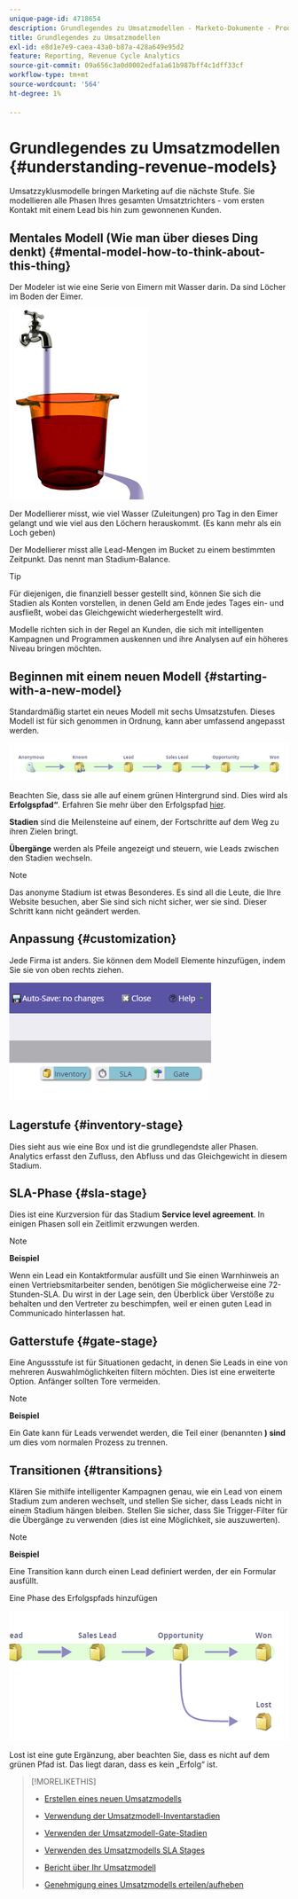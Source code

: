 ```yaml
---
unique-page-id: 4718654
description: Grundlegendes zu Umsatzmodellen - Marketo-Dokumente - Produktdokumentation
title: Grundlegendes zu Umsatzmodellen
exl-id: e8d1e7e9-caea-43a0-b87a-428a649e95d2
feature: Reporting, Revenue Cycle Analytics
source-git-commit: 09a656c3a0d0002edfa1a61b987bff4c1dff33cf
workflow-type: tm+mt
source-wordcount: '564'
ht-degree: 1%

---
```


# Grundlegendes zu Umsatzmodellen {#understanding-revenue-models}

Umsatzzyklusmodelle bringen Marketing auf die nächste Stufe. Sie modellieren alle Phasen Ihres gesamten Umsatztrichters - vom ersten Kontakt mit einem Lead bis hin zum gewonnenen Kunden.

## Mentales Modell (Wie man über dieses Ding denkt) {#mental-model-how-to-think-about-this-thing}

Der Modeler ist wie eine Serie von Eimern mit Wasser darin. Da sind Löcher im Boden der Eimer.

![](assets/image2015-6-12-10-3a14-3a4.png)

Der Modellierer misst, wie viel Wasser (Zuleitungen) pro Tag in den Eimer gelangt und wie viel aus den Löchern herauskommt. (Es kann mehr als ein Loch geben)

Der Modellierer misst alle Lead-Mengen im Bucket zu einem bestimmten Zeitpunkt. Das nennt man Stadium-Balance.

>[!TIP]
>
>Für diejenigen, die finanziell besser gestellt sind, können Sie sich die Stadien als Konten vorstellen, in denen Geld am Ende jedes Tages ein- und ausfließt, wobei das Gleichgewicht wiederhergestellt wird.

Modelle richten sich in der Regel an Kunden, die sich mit intelligenten Kampagnen und Programmen auskennen und ihre Analysen auf ein höheres Niveau bringen möchten.

## Beginnen mit einem neuen Modell {#starting-with-a-new-model}

Standardmäßig startet ein neues Modell mit sechs Umsatzstufen. Dieses Modell ist für sich genommen in Ordnung, kann aber umfassend angepasst werden.

![](assets/image2015-6-12-9-3a43-3a11.png)

Beachten Sie, dass sie alle auf einem grünen Hintergrund sind. Dies wird als **Erfolgspfad“**. Erfahren Sie mehr über den Erfolgspfad [hier](/help/marketo/product-docs/reporting/revenue-cycle-analytics/revenue-cycle-models/understanding-revenue-model-success-path.md).

**Stadien** sind die Meilensteine auf einem, der Fortschritte auf dem Weg zu ihren Zielen bringt.

**Übergänge** werden als Pfeile angezeigt und steuern, wie Leads zwischen den Stadien wechseln.

>[!NOTE]
>
>Das anonyme Stadium ist etwas Besonderes. Es sind all die Leute, die Ihre Website besuchen, aber Sie sind sich nicht sicher, wer sie sind. Dieser Schritt kann nicht geändert werden.

## Anpassung {#customization}

Jede Firma ist anders. Sie können dem Modell Elemente hinzufügen, indem Sie sie von oben rechts ziehen.

![](assets/image2015-6-12-9-3a45-3a36.png)

## Lagerstufe {#inventory-stage}

Dies sieht aus wie eine Box und ist die grundlegendste aller Phasen. Analytics erfasst den Zufluss, den Abfluss und das Gleichgewicht in diesem Stadium.

## SLA-Phase {#sla-stage}

Dies ist eine Kurzversion für das Stadium **Service level agreement**. In einigen Phasen soll ein Zeitlimit erzwungen werden.

>[!NOTE]
>
>**Beispiel**
>
>Wenn ein Lead ein Kontaktformular ausfüllt und Sie einen Warnhinweis an einen Vertriebsmitarbeiter senden, benötigen Sie möglicherweise eine 72-Stunden-SLA. Du wirst in der Lage sein, den Überblick über Verstöße zu behalten und den Vertreter zu beschimpfen, weil er einen guten Lead in Communicado hinterlassen hat.

## Gatterstufe {#gate-stage}

Eine Angussstufe ist für Situationen gedacht, in denen Sie Leads in eine von mehreren Auswahlmöglichkeiten filtern möchten. Dies ist eine erweiterte Option. Anfänger sollten Tore vermeiden.

>[!NOTE]
>
>**Beispiel**
>
>Ein Gate kann für Leads verwendet werden, die Teil einer (benannten **) sind** um dies vom normalen Prozess zu trennen.

## Transitionen {#transitions}

Klären Sie mithilfe intelligenter Kampagnen genau, wie ein Lead von einem Stadium zum anderen wechselt, und stellen Sie sicher, dass Leads nicht in einem Stadium hängen bleiben. Stellen Sie sicher, dass Sie Trigger-Filter für die Übergänge zu verwenden (dies ist eine Möglichkeit, sie auszuwerten).

>[!NOTE]
>
>**Beispiel**
>
>Eine Transition kann durch einen Lead definiert werden, der ein Formular ausfüllt.

Eine Phase des Erfolgspfads hinzufügen

![](assets/image2015-6-12-10-3a10-3a26.png)

Lost ist eine gute Ergänzung, aber beachten Sie, dass es nicht auf dem grünen Pfad ist. Das liegt daran, dass es kein „Erfolg“ ist.

>[!MORELIKETHIS]
>
>* [Erstellen eines neuen Umsatzmodells](/help/marketo/product-docs/reporting/revenue-cycle-analytics/revenue-cycle-models/create-a-new-revenue-model.md)
>
>* [Verwendung der Umsatzmodell-Inventarstadien](/help/marketo/product-docs/reporting/revenue-cycle-analytics/revenue-cycle-models/using-revenue-model-inventory-stages.md)
>
>* [Verwenden der Umsatzmodell-Gate-Stadien](/help/marketo/product-docs/reporting/revenue-cycle-analytics/revenue-cycle-models/using-revenue-model-gate-stages.md)
>
>* [Verwenden des Umsatzmodells SLA Stages](/help/marketo/product-docs/reporting/revenue-cycle-analytics/revenue-cycle-models/using-revenue-model-sla-stages.md)
>
>* [Bericht über Ihr Umsatzmodell](/help/marketo/product-docs/reporting/revenue-cycle-analytics/revenue-cycle-models/report-on-your-revenue-model.md)
>
>* [Genehmigung eines Umsatzmodells erteilen/aufheben](/help/marketo/product-docs/reporting/revenue-cycle-analytics/revenue-cycle-models/approve-unapprove-a-revenue-model.md)
